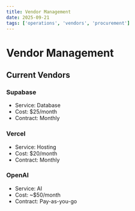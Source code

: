 ```yaml
---
title: Vendor Management
date: 2025-09-21
tags: ['operations', 'vendors', 'procurement']
---
```


# Vendor Management

## Current Vendors

### Supabase
- Service: Database
- Cost: $25/month
- Contract: Monthly

### Vercel
- Service: Hosting
- Cost: $20/month
- Contract: Monthly

### OpenAI
- Service: AI
- Cost: ~$50/month
- Contract: Pay-as-you-go